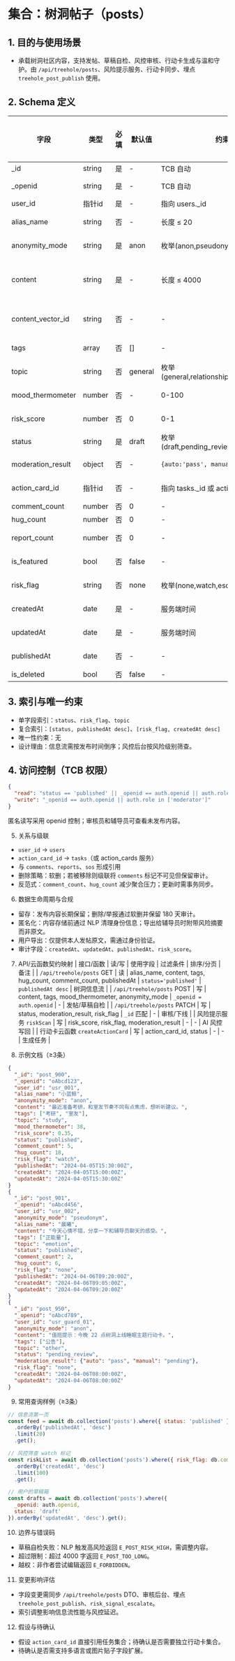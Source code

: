 # 集合：树洞帖子（posts）

## 1. 目的与使用场景
- 承载树洞社区内容，支持发帖、草稿自检、风控审核、行动卡生成与温和守护。由 `/api/treehole/posts`、风险提示服务、行动卡同步、埋点 `treehole_post_publish` 使用。

## 2. Schema 定义
| 字段 | 类型 | 必填 | 默认值 | 约束/校验 | 说明 | 隐私分级 |
|---|---|---|---|---|---|---|
| _id | string | 是 | - | TCB 自动 | 主键 | P2 |
| _openid | string | 是 | - | TCB 自动 | 作者 openid | P2 |
| user_id | 指针id | 是 | - | 指向 users._id | 用户 | P2 |
| alias_name | string | 否 | - | 长度 ≤ 20 | 匿名展示名 | P1 |
| anonymity_mode | string | 是 | anon | 枚举(anon,pseudonym) | 匿名模式 | P1 |
| content | string | 是 | - | 长度 ≤ 4000 | 正文（预处理脱敏） | P3 |
| content_vector_id | string | 否 | - | - | 语义索引用向量 ID | P2 |
| tags | array | 否 | [] | - | 主题标签 | P1 |
| topic | string | 否 | general | 枚举(general,relationship,study,emotion,other) | 话题分类 | P1 |
| mood_thermometer | number | 否 | - | 0-100 | 情绪温度 | P3 |
| risk_score | number | 否 | 0 | 0-1 | 风险模型分值 | P3 |
| status | string | 是 | draft | 枚举(draft,pending_review,published,removed) | 状态 | P1 |
| moderation_result | object | 否 | - | `{auto:'pass', manual:'pending'}` | 审核记录 | P2 |
| action_card_id | 指针id | 否 | - | 指向 tasks._id 或 action_cards | 行动卡引用 | P2 |
| comment_count | number | 否 | 0 | - | 评论数 | P1 |
| hug_count | number | 否 | 0 | - | 抱抱数 | P1 |
| report_count | number | 否 | 0 | - | 被举报数 | P2 |
| is_featured | bool | 否 | false | - | 精选状态 | P1 |
| risk_flag | string | 否 | none | 枚举(none,watch,escalated) | 风险标记 | P3 |
| createdAt | date | 是 | - | 服务端时间 | 创建时间 | P1 |
| updatedAt | date | 是 | - | 服务端时间 | 更新时间 | P1 |
| publishedAt | date | 否 | - | - | 发布时间 | P1 |
| is_deleted | bool | 否 | false | - | 软删 | P1 |

## 3. 索引与唯一约束
- 单字段索引：`status`、`risk_flag`、`topic`
- 复合索引：`[status, publishedAt desc]`、`[risk_flag, createdAt desc]`
- 唯一性约束：无
- 设计理由：信息流需按发布时间倒序；风控后台按风险级别筛查。

## 4. 访问控制（TCB 权限）
```json
{
  "read": "status == 'published' || _openid == auth.openid || auth.role in ['moderator','counselor']",
  "write": "_openid == auth.openid || auth.role in ['moderator']"
}
```

匿名读写采用 openid 控制；审核员和辅导员可查看未发布内容。


5. 关系与级联
- `user_id` → `users`
- `action_card_id` → `tasks`（或 action_cards 服务）
- 与 `comments`、`reports`、`sos` 形成引用
- 删除策略：软删；若被移除则级联将 `comments` 标记不可见但保留审计。
- 反范式：`comment_count`、`hug_count` 减少聚合压力；更新时需事务同步。


6. 数据生命周期与合规
- 留存：发布内容长期保留；删除/举报通过软删并保留 180 天审计。
- 匿名化：内容存储前通过 NLP 清理身份信息；导出给辅导员时附带风险摘要而非原文。
- 用户导出：仅提供本人发帖原文，需通过身份验证。
- 审计字段：`createdAt`、`updatedAt`、`publishedAt`、`risk_score`。


7. API/云函数契约映射
| 接口/函数 | 读/写 | 使用字段 | 过滤条件 | 排序/分页 | 备注 |
| `/api/treehole/posts` GET | 读 | alias_name, content, tags, hug_count, comment_count, publishedAt | `status='published'` | `publishedAt desc` | 树洞信息流 |
| `/api/treehole/posts` POST | 写 | content, tags, mood_thermometer, anonymity_mode | `_openid = auth.openid` | - | 发帖/草稿自检 |
| `/api/treehole/posts` PATCH | 写 | status, moderation_result, risk_flag | `_id` 匹配 | - | 审核/下线 |
| 风险提示服务 `riskScan` | 写 | risk_score, risk_flag, moderation_result | - | - | AI 风控写回 |
| 行动卡云函数 `createActionCard` | 写 | action_card_id, status | - | - | 生成任务 |

8. 示例文档（≥3条）
```json
{
  "_id": "post_900",
  "_openid": "oAbcd123",
  "user_id": "usr_001",
  "alias_name": "小蓝鲸",
  "anonymity_mode": "anon",
  "content": "最近准备考研，和室友节奏不同有点焦虑，想听听建议。",
  "tags": ["考研", "室友"],
  "topic": "study",
  "mood_thermometer": 38,
  "risk_score": 0.35,
  "status": "published",
  "comment_count": 5,
  "hug_count": 18,
  "risk_flag": "watch",
  "publishedAt": "2024-04-05T15:30:00Z",
  "createdAt": "2024-04-05T15:00:00Z",
  "updatedAt": "2024-04-05T15:30:00Z"
}
{
  "_id": "post_901",
  "_openid": "oAbcd456",
  "user_id": "usr_002",
  "anonymity_mode": "pseudonym",
  "alias_name": "晨曦",
  "content": "今天心情不错，分享一下和辅导员聊天的感受。",
  "tags": ["正能量"],
  "topic": "emotion",
  "status": "published",
  "comment_count": 2,
  "hug_count": 6,
  "risk_flag": "none",
  "publishedAt": "2024-04-06T09:20:00Z",
  "createdAt": "2024-04-06T09:05:00Z",
  "updatedAt": "2024-04-06T09:20:00Z"
}
{
  "_id": "post_950",
  "_openid": "oAbcd789",
  "user_id": "usr_guard_01",
  "anonymity_mode": "anon",
  "content": "值班提示：今晚 22 点树洞上线睡眠主题行动卡。",
  "tags": ["公告"],
  "topic": "other",
  "status": "pending_review",
  "moderation_result": {"auto": "pass", "manual": "pending"},
  "risk_flag": "none",
  "createdAt": "2024-04-06T08:00:00Z",
  "updatedAt": "2024-04-06T08:00:00Z"
}
```

9. 常用查询样例（≥3条）
```javascript
// 信息流第一页
const feed = await db.collection('posts').where({ status: 'published' })
  .orderBy('publishedAt', 'desc')
  .limit(20)
  .get();

// 风控筛查 watch 标记
const riskList = await db.collection('posts').where({ risk_flag: db.command.in(['watch','escalated']) })
  .orderBy('createdAt', 'desc')
  .limit(100)
  .get();

// 用户的草稿箱
const drafts = await db.collection('posts').where({
  _openid: auth.openid,
  status: 'draft'
}).orderBy('updatedAt', 'desc').get();
```

10. 边界与错误码
- 草稿自检失败：NLP 触发高风险返回 `E_POST_RISK_HIGH`，需调整内容。
- 超过限制：超过 4000 字返回 `E_POST_TOO_LONG`。
- 越权：非作者尝试编辑返回 `E_FORBIDDEN`。

11. 变更影响评估
- 字段变更需同步 `/api/treehole/posts` DTO、审核后台、埋点 `treehole_post_publish`、`risk_signal_escalate`。
- 索引调整影响信息流性能与风控延迟。

12. 假设与待确认
- 假设 `action_card_id` 直接引用任务集合；待确认是否需要独立行动卡集合。
- 待确认是否需支持多语言或图片贴子字段扩展。
